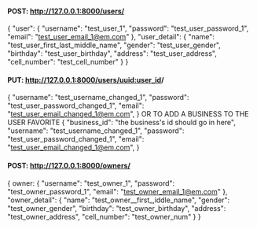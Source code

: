 #### POST: http://127.0.0.1:8000/users/
{
    "user": {
        "username": "test_user_1",
        "password": "test_user_password_1",
        "email": "test_user_email_1@em.com"
    },
    "user_detail": {
        "name": "test_user_first_last_middle_name",
        "gender": "test_user_gender",
        "birthday": "test_user_birthday",
        "address": "test_user_address",
        "cell_number": "test_cell_number"
    }
}

#### PUT: http://127.0.0.1:8000/users/<uuid:user_id>/
{
    "username": "test_username_changed_1",
    "password": "test_user_password_changed_1",
    "email": "test_user_email_changed_1@em.com",
}
OR TO ADD A BUSINESS TO THE USER FAVORITE
{
    "business_id": "the business's id should go in here",
    "username": "test_username_changed_1",
    "password": "test_user_password_changed_1",
    "email": "test_user_email_changed_1@em.com",
}

#### POST: http://127.0.0.1:8000/owners/
{
    owner: {
        "username": "test_owner_1",
        "password": "test_owner_password_1",
        "email": "test_owner_email_1@em.com"
    },
    "owner_detail": {
        "name": "test_owner__first_,iddle_name",
        "gender": "test_owner_gender",
        "birthday": "test_owner_birthday",
        "address": "test_owner_address",
        "cell_number": "test_owner_num"
    }
}
